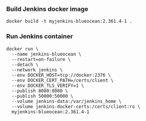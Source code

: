 ### Build Jenkins docker image
```docker build -t myjenkins-blueocean:2.361.4-1 .```

### Run Jenkins container
```
docker run \
  --name jenkins-blueocean \
  --restart=on-failure \
  --detach \
  --network jenkins \
  --env DOCKER_HOST=tcp://docker:2376 \
  --env DOCKER_CERT_PATH=/certs/client \
  --env DOCKER_TLS_VERIFY=1 \
  --publish 8080:8080 \
  --publish 50000:50000 \
  --volume jenkins-data:/var/jenkins_home \
  --volume jenkins-docker-certs:/certs/client:ro \
  myjenkins-blueocean:2.361.4-1 
```